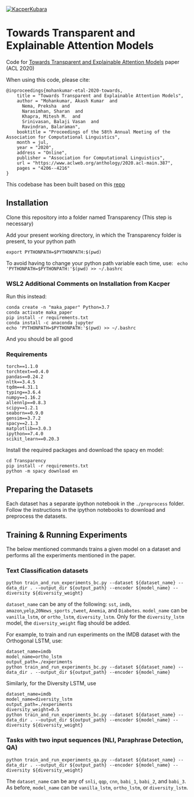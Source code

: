 [![KacperKubara](https://circleci.com/gh/KacperKubara/transparent_explainable_attention.svg?style=shield&circle-token=a5666e678dfb36927f320d07b004fd9ee6ae0a08)](https://app.circleci.com/pipelines/github/KacperKubara/transparent_explainable_attention)

# Towards Transparent and Explainable Attention Models

Code for [Towards Transparent and Explainable Attention Models](https://www.aclweb.org/anthology/2020.acl-main.387/) paper (ACL 2020)

When using this code, please cite:

```
@inproceedings{mohankumar-etal-2020-towards,
    title = "Towards Transparent and Explainable Attention Models",
    author = "Mohankumar, Akash Kumar  and
      Nema, Preksha  and
      Narasimhan, Sharan  and
      Khapra, Mitesh M.  and
      Srinivasan, Balaji Vasan  and
      Ravindran, Balaraman",
    booktitle = "Proceedings of the 58th Annual Meeting of the Association for Computational Linguistics",
    month = jul,
    year = "2020",
    address = "Online",
    publisher = "Association for Computational Linguistics",
    url = "https://www.aclweb.org/anthology/2020.acl-main.387",
    pages = "4206--4216"
}
```

This codebase has been built based on this [repo](https://github.com/successar/AttentionExplanation) 

## Installation 

Clone this repository into a folder named Transparency (This step is necessary)

Add your present working directory, in which the Transparency folder is present, to your python path 

```export PYTHONPATH=$PYTHONPATH:$(pwd)```

To avoid having to change your python path variable each time, use: ``` echo 'PYTHONPATH=$PYTHONPATH:'$(pwd) >> ~/.bashrc```

### WSL2 Additional Comments on Installation from Kacper
Run this instead:
```
conda create -n "maka_paper" Python=3.7
conda activate maka_paper
pip install -r requirements.txt
conda install -c anaconda jupyter
echo 'PYTHONPATH=$PYTHONPATH:'$(pwd) >> ~/.bashrc
```

And you should be all good

### Requirements 

```
torch==1.1.0
torchtext==0.4.0
pandas==0.24.2
nltk==3.4.5
tqdm==4.31.1
typing==3.6.4
numpy==1.16.2
allennlp==0.8.3
scipy==1.2.1
seaborn==0.9.0
gensim==3.7.2
spacy==2.1.3
matplotlib==3.0.3
ipython==7.4.0
scikit_learn==0.20.3
```

Install the required packages and download the spacy en model:
```
cd Transparency 
pip install -r requirements.txt
python -m spacy download en
```

## Preparing the Datasets 

Each dataset has a separate ipython notebook in the `./preprocess` folder. Follow the instructions in the ipython notebooks to download and preprocess the datasets.

## Training & Running Experiments

The below mentioned commands trains a given model on a dataset and performs all the experiments mentioned in the paper. 

### Text Classification datasets

```
python train_and_run_experiments_bc.py --dataset ${dataset_name} --data_dir . --output_dir ${output_path} --encoder ${model_name} --diversity ${diversity_weight}
```

```dataset_name``` can be any of the following: ```sst```, ```imdb```, ```amazon```,```yelp```,```20News_sports``` ,```tweet```, ```Anemia```, and ```Diabetes```.
```model_name``` can be ```vanilla_lstm```, or ```ortho_lstm```, ```diversity_lstm```. 
Only for the ```diversity_lstm``` model, the ```diversity_weight``` flag should be added. 

For example, to train and run experiments on the IMDB dataset with the Orthogonal LSTM, use:

```
dataset_name=imdb
model_name=ortho_lstm
output_path=./experiments
python train_and_run_experiments_bc.py --dataset ${dataset_name} --data_dir . --output_dir ${output_path} --encoder ${model_name} 
```

Similarly, for the Diversity LSTM, use

```
dataset_name=imdb
model_name=diversity_lstm
output_path=./experiments
diversity_weight=0.5
python train_and_run_experiments_bc.py --dataset ${dataset_name} --data_dir . --output_dir ${output_path} --encoder ${model_name} --diversity ${diversity_weight}
```

### Tasks with two input sequences (NLI, Paraphrase Detection, QA)

```
python train_and_run_experiments_qa.py --dataset ${dataset_name} --data_dir . --output_dir ${output_path} --encoder ${model_name} --diversity ${diversity_weight}
```

The ```dataset_name``` can be any of ```snli```, ```qqp```, ```cnn```, ```babi_1```, ```babi_2```, and ```babi_3```. 
As before, ```model_name``` can be ```vanilla_lstm```, ```ortho_lstm```, or ```diversity_lstm```. 












